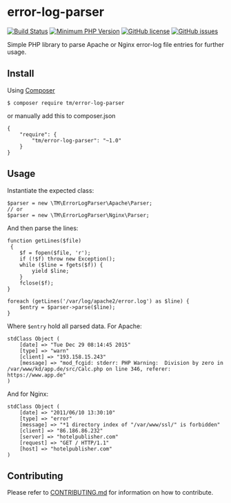 # error-log-parser

[![Build Status](https://travis-ci.org/tommy-muehle/error-log-parser.svg?branch=master)](https://travis-ci.org/tommy-muehle/error-log-parser)
[![Minimum PHP Version](https://img.shields.io/badge/php-%3E%3D%205.5-8892BF.svg?style=flat-square)](https://php.net/)
[![GitHub license](https://img.shields.io/badge/license-MIT-blue.svg)](https://raw.githubusercontent.com/tommy-muehle/error-log-parser/master/LICENSE)
[![GitHub issues](https://img.shields.io/github/issues/tommy-muehle/error-log-parser.svg)](https://github.com/tommy-muehle/error-log-parser/issues)

Simple PHP library to parse Apache or Nginx error-log file entries for further usage. 

## Install

Using [Composer](https://getcomposer.org/)

    $ composer require tm/error-log-parser
    
or manually add this to composer.json

    {
        "require": {
            "tm/error-log-parser": "~1.0"
        }
    }

## Usage

Instantiate the expected class:

    $parser = new \TM\ErrorLogParser\Apache\Parser;
    // or
    $parser = new \TM\ErrorLogParser\Nginx\Parser;
    
And then parse the lines:

    function getLines($file)
     {
        $f = fopen($file, 'r');
        if (!$f) throw new Exception();
        while ($line = fgets($f)) {
            yield $line;
        }
        fclose($f);
    }
    
    foreach (getLines('/var/log/apache2/error.log') as $line) {
        $entry = $parser->parse($line);
    }
    
Where ```$entry``` hold all parsed data.
For Apache:

    stdClass Object (
        [date] => "Tue Dec 29 08:14:45 2015"
        [type] => "warn"
        [client] => "193.158.15.243"
        [message] => "mod_fcgid: stderr: PHP Warning:  Division by zero in /var/www/kd/app.de/src/Calc.php on line 346, referer: https://www.app.de"
    )

And for Nginx:

    stdClass Object (
        [date] => "2011/06/10 13:30:10"
        [type] => "error"
        [message] => "*1 directory index of "/var/www/ssl/" is forbidden"
        [client] => "86.186.86.232"
        [server] => "hotelpublisher.com"
        [request] => "GET / HTTP/1.1"
        [host] => "hotelpublisher.com"
    )

## Contributing

Please refer to [CONTRIBUTING.md](CONTRIBUTING.md) for information on how to contribute.
